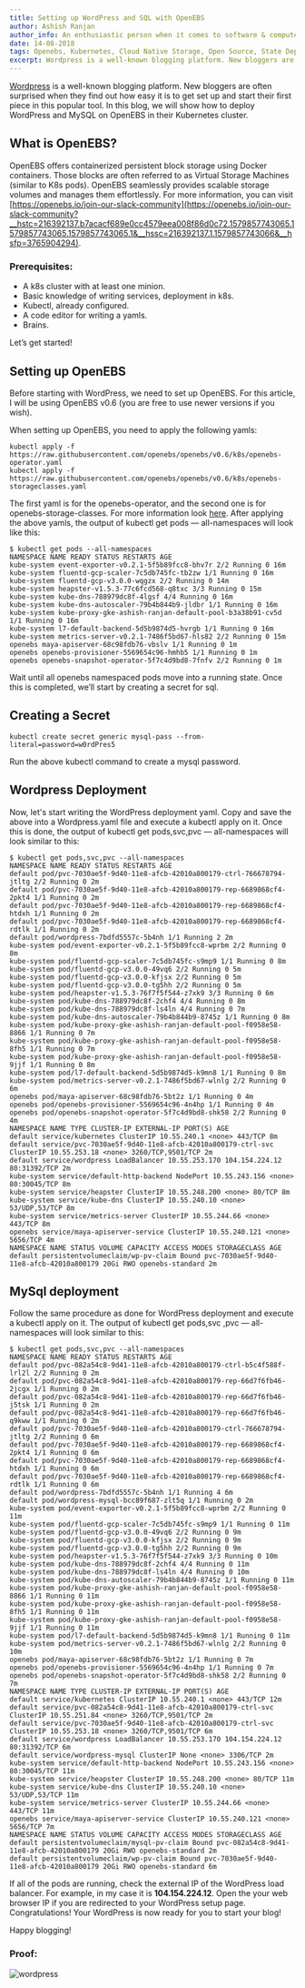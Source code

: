 ```yaml
---
title: Setting up WordPress and SQL with OpenEBS
author: Ashish Ranjan
author_info: An enthusiastic person when it comes to software & computers. I don't mind getting out of my comfort zone when things related to computing need to be done at the spur of the moment.
date: 14-08-2018
tags: Openebs, Kubernetes, Cloud Native Storage, Open Source, State Department
excerpt: Wordpress is a well-known blogging platform. New bloggers are often surprised when they find out how easy it is to get set up and start their first piece in this popular tool.
---
```


[Wordpress](https://en.wikipedia.org/wiki/WordPress) is a well-known blogging platform. New bloggers are often surprised when they find out how easy it is to get set up and start their first piece in this popular tool. In this blog, we will show how to deploy WordPress and MySQL on OpenEBS in their Kubernetes cluster.

## What is OpenEBS?

OpenEBS offers containerized persistent block storage using Docker containers. Those blocks are often referred to as Virtual Storage Machines (similar to K8s pods). OpenEBS seamlessly provides scalable storage volumes and manages them effortlessly. For more information, you can visit [https://openebs.io/join-our-slack-community](https://openebs.io/join-our-slack-community?__hstc=216392137.b7acacf689e0cc4579eea008f86d0c72.1579857743065.1579857743065.1579857743065.1&__hssc=216392137.1.1579857743066&__hsfp=3765904294).

### Prerequisites:

- A k8s cluster with at least one minion.
- Basic knowledge of writing services, deployment in k8s.
- Kubectl, already configured.
- A code editor for writing a yamls.
- Brains.

Let’s get started!

## Setting up OpenEBS

Before starting with WordPress, we need to set up OpenEBS. For this article, I will be using OpenEBS v0.6 (you are free to use newer versions if you wish).

When setting up OpenEBS, you need to apply the following yamls:

```
kubectl apply -f https://raw.githubusercontent.com/openebs/openebs/v0.6/k8s/openebs-operator.yaml
kubectl apply -f https://raw.githubusercontent.com/openebs/openebs/v0.6/k8s/openebs-storageclasses.yaml
```

The first yaml is for the openebs-operator, and the second one is for openebs-storage-classes. For more information look [here](https://docs.openebs.io/?__hstc=216392137.b7acacf689e0cc4579eea008f86d0c72.1579857743065.1579857743065.1579857743065.1&__hssc=216392137.1.1579857743066&__hsfp=3765904294). After applying the above yamls, the output of kubectl get pods — all-namespaces will look like this:

```
$ kubectl get pods --all-namespaces
NAMESPACE NAME READY STATUS RESTARTS AGE
kube-system event-exporter-v0.2.1-5f5b89fcc8-bhv7r 2/2 Running 0 16m
kube-system fluentd-gcp-scaler-7c5db745fc-tb2zw 1/1 Running 0 16m
kube-system fluentd-gcp-v3.0.0-wqgzx 2/2 Running 0 14m
kube-system heapster-v1.5.3-77c6fcd568-q8txc 3/3 Running 0 15m
kube-system kube-dns-788979dc8f-4lgsf 4/4 Running 0 16m
kube-system kube-dns-autoscaler-79b4b844b9-jldbr 1/1 Running 0 16m
kube-system kube-proxy-gke-ashish-ranjan-default-pool-b3a38b91-cv5d 1/1 Running 0 16m
kube-system l7-default-backend-5d5b9874d5-hvrgb 1/1 Running 0 16m
kube-system metrics-server-v0.2.1-7486f5bd67-hls82 2/2 Running 0 15m
openebs maya-apiserver-68c98fdb76-vbslv 1/1 Running 0 1m
openebs openebs-provisioner-5569654c96-hmhb5 1/1 Running 0 1m
openebs openebs-snapshot-operator-5f7c4d9bd8-7fnfv 2/2 Running 0 1m
```

Wait until all openebs namespaced pods move into a running state. Once this is completed, we’ll start by creating a secret for sql.

## Creating a Secret

```
kubectl create secret generic mysql-pass --from-literal=password=w0rdPres5
```

Run the above kubectl command to create a mysql password.

## Wordpress Deployment

Now, let's start writing the WordPress deployment yaml. Copy and save the above into a Wordpress.yaml file and execute a kubectl apply on it. Once this is done, the output of kubectl get pods,svc,pvc — all-namespaces will look similar to this:

```
$ kubectl get pods,svc,pvc --all-namespaces
NAMESPACE NAME READY STATUS RESTARTS AGE
default pod/pvc-7030ae5f-9d40-11e8-afcb-42010a800179-ctrl-766678794-jtltg 2/2 Running 0 2m
default pod/pvc-7030ae5f-9d40-11e8-afcb-42010a800179-rep-6689868cf4-2pkt4 1/1 Running 0 2m
default pod/pvc-7030ae5f-9d40-11e8-afcb-42010a800179-rep-6689868cf4-htdxh 1/1 Running 0 2m
default pod/pvc-7030ae5f-9d40-11e8-afcb-42010a800179-rep-6689868cf4-rdtlk 1/1 Running 0 2m
default pod/wordpress-7bdfd5557c-5b4nh 1/1 Running 2 2m
kube-system pod/event-exporter-v0.2.1-5f5b89fcc8-wprbm 2/2 Running 0 8m
kube-system pod/fluentd-gcp-scaler-7c5db745fc-s9mp9 1/1 Running 0 8m
kube-system pod/fluentd-gcp-v3.0.0-49vq6 2/2 Running 0 5m
kube-system pod/fluentd-gcp-v3.0.0-kfjsx 2/2 Running 0 5m
kube-system pod/fluentd-gcp-v3.0.0-tg5hh 2/2 Running 0 5m
kube-system pod/heapster-v1.5.3-76f7f5f544-z7xk9 3/3 Running 0 6m
kube-system pod/kube-dns-788979dc8f-2chf4 4/4 Running 0 8m
kube-system pod/kube-dns-788979dc8f-ls4ln 4/4 Running 0 7m
kube-system pod/kube-dns-autoscaler-79b4b844b9-8745z 1/1 Running 0 8m
kube-system pod/kube-proxy-gke-ashish-ranjan-default-pool-f0958e58-8866 1/1 Running 0 7m
kube-system pod/kube-proxy-gke-ashish-ranjan-default-pool-f0958e58-8fh5 1/1 Running 0 7m
kube-system pod/kube-proxy-gke-ashish-ranjan-default-pool-f0958e58-9jjf 1/1 Running 0 8m
kube-system pod/l7-default-backend-5d5b9874d5-k9mn8 1/1 Running 0 8m
kube-system pod/metrics-server-v0.2.1-7486f5bd67-wlnlg 2/2 Running 0 6m
openebs pod/maya-apiserver-68c98fdb76-5bt2z 1/1 Running 0 4m
openebs pod/openebs-provisioner-5569654c96-4n4hp 1/1 Running 0 4m
openebs pod/openebs-snapshot-operator-5f7c4d9bd8-shk58 2/2 Running 0 4m
NAMESPACE NAME TYPE CLUSTER-IP EXTERNAL-IP PORT(S) AGE
default service/kubernetes ClusterIP 10.55.240.1 <none> 443/TCP 8m
default service/pvc-7030ae5f-9d40-11e8-afcb-42010a800179-ctrl-svc ClusterIP 10.55.253.18 <none> 3260/TCP,9501/TCP 2m
default service/wordpress LoadBalancer 10.55.253.170 104.154.224.12 80:31392/TCP 2m
kube-system service/default-http-backend NodePort 10.55.243.156 <none> 80:30045/TCP 8m
kube-system service/heapster ClusterIP 10.55.248.200 <none> 80/TCP 8m
kube-system service/kube-dns ClusterIP 10.55.240.10 <none> 53/UDP,53/TCP 8m
kube-system service/metrics-server ClusterIP 10.55.244.66 <none> 443/TCP 8m
openebs service/maya-apiserver-service ClusterIP 10.55.240.121 <none> 5656/TCP 4m
NAMESPACE NAME STATUS VOLUME CAPACITY ACCESS MODES STORAGECLASS AGE
default persistentvolumeclaim/wp-pv-claim Bound pvc-7030ae5f-9d40-11e8-afcb-42010a800179 20Gi RWO openebs-standard 2m
```

## MySql deployment

Follow the same procedure as done for WordPress deployment and execute a kubectl apply on it. The output of kubectl get pods,svc ,pvc — all-namespaces will look similar to this:

```
$ kubectl get pods,svc,pvc --all-namespaces
NAMESPACE NAME READY STATUS RESTARTS AGE
default pod/pvc-082a54c8-9d41-11e8-afcb-42010a800179-ctrl-b5c4f588f-lrl2l 2/2 Running 0 2m
default pod/pvc-082a54c8-9d41-11e8-afcb-42010a800179-rep-66d7f6fb46-2jcgx 1/1 Running 0 2m
default pod/pvc-082a54c8-9d41-11e8-afcb-42010a800179-rep-66d7f6fb46-j5tsk 1/1 Running 0 2m
default pod/pvc-082a54c8-9d41-11e8-afcb-42010a800179-rep-66d7f6fb46-q9kww 1/1 Running 0 2m
default pod/pvc-7030ae5f-9d40-11e8-afcb-42010a800179-ctrl-766678794-jtltg 2/2 Running 0 6m
default pod/pvc-7030ae5f-9d40-11e8-afcb-42010a800179-rep-6689868cf4-2pkt4 1/1 Running 0 6m
default pod/pvc-7030ae5f-9d40-11e8-afcb-42010a800179-rep-6689868cf4-htdxh 1/1 Running 0 6m
default pod/pvc-7030ae5f-9d40-11e8-afcb-42010a800179-rep-6689868cf4-rdtlk 1/1 Running 0 6m
default pod/wordpress-7bdfd5557c-5b4nh 1/1 Running 4 6m
default pod/wordpress-mysql-bcc89f687-zlt5q 1/1 Running 0 2m
kube-system pod/event-exporter-v0.2.1-5f5b89fcc8-wprbm 2/2 Running 0 11m
kube-system pod/fluentd-gcp-scaler-7c5db745fc-s9mp9 1/1 Running 0 11m
kube-system pod/fluentd-gcp-v3.0.0-49vq6 2/2 Running 0 9m
kube-system pod/fluentd-gcp-v3.0.0-kfjsx 2/2 Running 0 9m
kube-system pod/fluentd-gcp-v3.0.0-tg5hh 2/2 Running 0 9m
kube-system pod/heapster-v1.5.3-76f7f5f544-z7xk9 3/3 Running 0 10m
kube-system pod/kube-dns-788979dc8f-2chf4 4/4 Running 0 11m
kube-system pod/kube-dns-788979dc8f-ls4ln 4/4 Running 0 10m
kube-system pod/kube-dns-autoscaler-79b4b844b9-8745z 1/1 Running 0 11m
kube-system pod/kube-proxy-gke-ashish-ranjan-default-pool-f0958e58-8866 1/1 Running 0 11m
kube-system pod/kube-proxy-gke-ashish-ranjan-default-pool-f0958e58-8fh5 1/1 Running 0 11m
kube-system pod/kube-proxy-gke-ashish-ranjan-default-pool-f0958e58-9jjf 1/1 Running 0 11m
kube-system pod/l7-default-backend-5d5b9874d5-k9mn8 1/1 Running 0 11m
kube-system pod/metrics-server-v0.2.1-7486f5bd67-wlnlg 2/2 Running 0 10m
openebs pod/maya-apiserver-68c98fdb76-5bt2z 1/1 Running 0 7m
openebs pod/openebs-provisioner-5569654c96-4n4hp 1/1 Running 0 7m
openebs pod/openebs-snapshot-operator-5f7c4d9bd8-shk58 2/2 Running 0 7m
NAMESPACE NAME TYPE CLUSTER-IP EXTERNAL-IP PORT(S) AGE
default service/kubernetes ClusterIP 10.55.240.1 <none> 443/TCP 12m
default service/pvc-082a54c8-9d41-11e8-afcb-42010a800179-ctrl-svc ClusterIP 10.55.251.84 <none> 3260/TCP,9501/TCP 2m
default service/pvc-7030ae5f-9d40-11e8-afcb-42010a800179-ctrl-svc ClusterIP 10.55.253.18 <none> 3260/TCP,9501/TCP 6m
default service/wordpress LoadBalancer 10.55.253.170 104.154.224.12 80:31392/TCP 6m
default service/wordpress-mysql ClusterIP None <none> 3306/TCP 2m
kube-system service/default-http-backend NodePort 10.55.243.156 <none> 80:30045/TCP 11m
kube-system service/heapster ClusterIP 10.55.248.200 <none> 80/TCP 11m
kube-system service/kube-dns ClusterIP 10.55.240.10 <none> 53/UDP,53/TCP 11m
kube-system service/metrics-server ClusterIP 10.55.244.66 <none> 443/TCP 11m
openebs service/maya-apiserver-service ClusterIP 10.55.240.121 <none> 5656/TCP 7m
NAMESPACE NAME STATUS VOLUME CAPACITY ACCESS MODES STORAGECLASS AGE
default persistentvolumeclaim/mysql-pv-claim Bound pvc-082a54c8-9d41-11e8-afcb-42010a800179 20Gi RWO openebs-standard 2m
default persistentvolumeclaim/wp-pv-claim Bound pvc-7030ae5f-9d40-11e8-afcb-42010a800179 20Gi RWO openebs-standard 6m
```

If all of the pods are running, check the external IP of the WordPress load balancer. For example, in my case it is **104.154.224.12**. Open the your web browser IP if you are redirected to your WordPress setup page. Congratulations! Your WordPress is now ready for you to start your blog!

Happy blogging!

### Proof:

![wordpress](/images/blog/wordpress.png)
